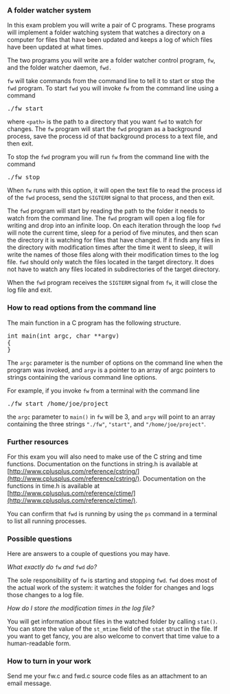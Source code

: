 <div class="container">

### A folder watcher system

In this exam problem you will write a pair of C programs. These programs will implement a folder watching system that watches a directory on a computer for files that have been updated and keeps a log of which files have been updated at what times.

The two programs you will write are a folder watcher control program, `fw`, and the folder watcher daemon, `fwd.`

`fw` will take commands from the command line to tell it to start or stop the `fwd` program. To start `fwd` you will invoke `fw` from the command line using a command

<pre>./fw start <path>
</pre>

where `<path>` is the path to a directory that you want `fwd` to watch for changes. The `fw` program will start the `fwd` program as a background process, save the process id of that background process to a text file, and then exit.

To stop the `fwd` program you will run `fw` from the command line with the command

<pre>./fw stop
</pre>

When `fw` runs with this option, it will open the text file to read the process id of the `fwd` process, send the `SIGTERM` signal to that process, and then exit.

The `fwd` program will start by reading the path to the folder it needs to watch from the command line. The `fwd` program will open a log file for writing and drop into an infinite loop. On each iteration through the loop `fwd` will note the current time, sleep for a period of five minutes, and then scan the directory it is watching for files that have changed. If it finds any files in the directory with modification times after the time it went to sleep, it will write the names of those files along with their modification times to the log file. `fwd` should only watch the files located in the target directory. It does not have to watch any files located in subdirectories of the target directory.

When the `fwd` program receives the `SIGTERM` signal from `fw`, it will close the log file and exit.

### How to read options from the command line

The main function in a C program has the following structure.

<pre>int main(int argc, char **argv)
{
}
</pre>

The `argc` parameter is the number of options on the command line when the program was invoked, and `argv` is a pointer to an array of argc pointers to strings containing the various command line options.

For example, if you invoke `fw` from a terminal with the command line

<pre>./fw start /home/joe/project
</pre>

the `argc` parameter to `main()` in `fw` will be 3, and `argv` will point to an array containing the three strings `"./fw"`, `"start"`, and `"/home/joe/project"`.

### Further resources

For this exam you will also need to make use of the C string and time functions. Documentation on the functions in string.h is available at [http://www.cplusplus.com/reference/cstring/](http://www.cplusplus.com/reference/cstring/). Documentation on the functions in time.h is available at [http://www.cplusplus.com/reference/ctime/](http://www.cplusplus.com/reference/ctime/).

You can confirm that `fwd` is running by using the `ps` command in a terminal to list all running processes.

### Possible questions

Here are answers to a couple of questions you may have.

_What exactly do_ `fw` _and_ `fwd` _do?_

The sole responsibility of `fw` is starting and stopping `fwd`. `fwd` does most of the actual work of the system: it watches the folder for changes and logs those changes to a log file.

_How do I store the modification times in the log file?_

You will get information about files in the watched folder by calling `stat()`. You can store the value of the `st_mtime` field of the `stat` struct in the file. If you want to get fancy, you are also welcome to convert that time value to a human-readable form.

### How to turn in your work

Send me your fw.c and fwd.c source code files as an attachment to an email message.

</div>

